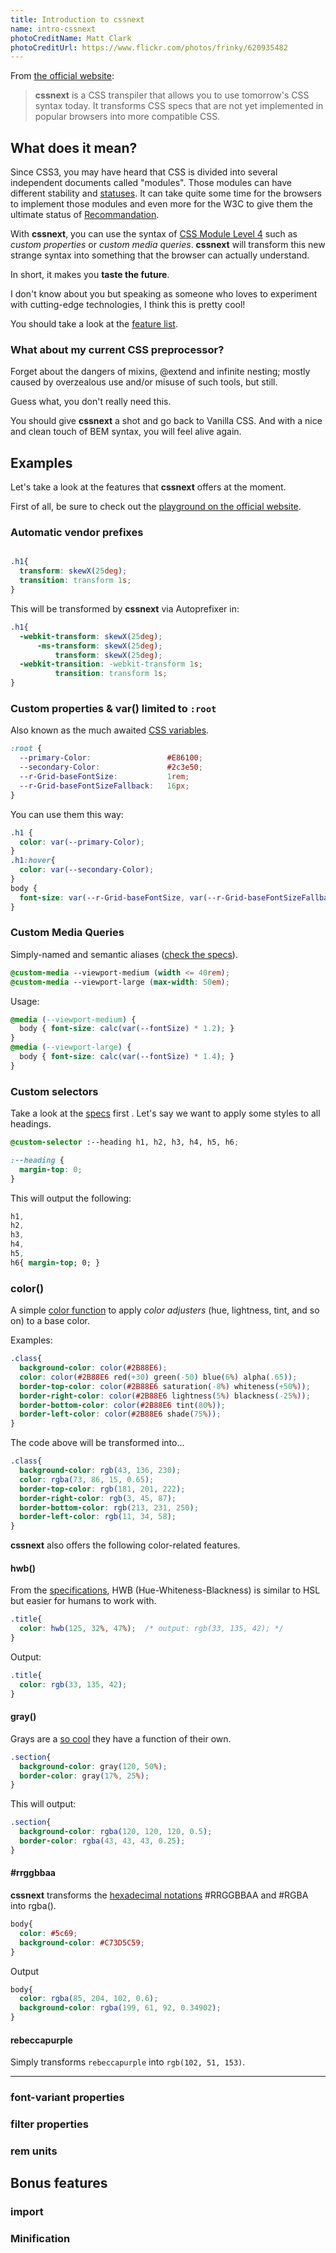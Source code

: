 ```yaml
---
title: Introduction to cssnext
name: intro-cssnext
photoCreditName: Matt Clark
photoCreditUrl: https://www.flickr.com/photos/frinky/620935482
---
```


From [the official website](https://cssnext.github.io/):
> **cssnext** is a CSS transpiler that allows you to use tomorrow's CSS syntax today. It transforms CSS specs that are not yet implemented in popular browsers into more compatible CSS.

## What does it mean?

Since CSS3, you may have heard that CSS is divided into several independent documents called "modules". Those modules can have different stability and [statuses](http://www.w3.org/Style/CSS/current-work#legend). It can take quite some time for the browsers to implement those modules and even more for the W3C to give them the ultimate status of [Recommandation](http://www.w3.org/2005/10/Process-20051014/tr#RecsW3C).

With **cssnext**, you can use the syntax of [CSS Module Level 4](http://www.xanthir.com/b4Ko0) such as _custom properties_ or _custom media queries_. **cssnext** will transform this new strange syntax into something that the browser can actually understand.

In short, it makes you **taste the future**.

I don't know about you but speaking as someone who loves to experiment with cutting-edge technologies, I think this is pretty cool!

You should take a look at the [feature list](https://github.com/cssnext/cssnext/blob/master/README.md#features).

### What about my current CSS preprocessor?

Forget about the dangers of mixins, @extend and infinite nesting; mostly caused by overzealous use and/or misuse of such tools, but still.

Guess what, you don't really need this.

You should give **cssnext** a shot and go back to Vanilla CSS. And with a nice and clean touch of BEM syntax, you will feel alive again.

## Examples

Let's take a look at the features that **cssnext** offers at the moment.

First of all, be sure to check out the [playground on the official website](https://cssnext.github.io/cssnext-playground/).

### Automatic vendor prefixes

```css

.h1{
  transform: skewX(25deg);
  transition: transform 1s;
}
```

This will be transformed by **cssnext** via Autoprefixer in:

```css
.h1{
  -webkit-transform: skewX(25deg);
      -ms-transform: skewX(25deg);
          transform: skewX(25deg);
  -webkit-transition: -webkit-transform 1s;
          transition: transform 1s;
}
```
### Custom properties & var() limited to `:root`

Also known as the much awaited [CSS variables](http://www.w3.org/TR/css-variables/).

```css
:root {
  --primary-Color:                 #E86100;
  --secondary-Color:               #2c3e50;
  --r-Grid-baseFontSize:           1rem;
  --r-Grid-baseFontSizeFallback:   16px;
}
```
You can use them this way:

```css
.h1 {
  color: var(--primary-Color);
}
.h1:hover{
  color: var(--secondary-Color);
}
body {
  font-size: var(--r-Grid-baseFontSize, var(--r-Grid-baseFontSizeFallback));
}
```

### Custom Media Queries

Simply-named and semantic aliases ([check the specs](http://dev.w3.org/csswg/mediaqueries/#custom-mq)).

```css
@custom-media --viewport-medium (width <= 40rem);
@custom-media --viewport-large (max-width: 50em);
```

Usage:

```css
@media (--viewport-medium) {
  body { font-size: calc(var(--fontSize) * 1.2); }
}
@media (--viewport-large) {
  body { font-size: calc(var(--fontSize) * 1.4); }
}
```

### Custom selectors

Take a look at the [specs](http://dev.w3.org/csswg/css-extensions/#custom-selectors) first .
Let's say we want to apply some styles to all headings.

```css
@custom-selector :--heading h1, h2, h3, h4, h5, h6;

:--heading {
  margin-top: 0;
}
```
This will output the following:

```css
h1,
h2,
h3,
h4,
h5,
h6{ margin-top; 0; }
```

### color()

A simple [color function](http://dev.w3.org/csswg/css-color/#modifying-colors) to apply _color adjusters_ (hue, lightness, tint, and so on) to a base color.

Examples:

```css
.class{
  background-color: color(#2B88E6);
  color: color(#2B88E6 red(+30) green(-50) blue(6%) alpha(.65));
  border-top-color: color(#2B88E6 saturation(-8%) whiteness(+50%));
  border-right-color: color(#2B88E6 lightness(5%) blackness(-25%));
  border-bottom-color: color(#2B88E6 tint(80%));
  border-left-color: color(#2B88E6 shade(75%));
}
```
The code above will be transformed into...

```css
.class{
  background-color: rgb(43, 136, 230);
  color: rgba(73, 86, 15, 0.65);
  border-top-color: rgb(181, 201, 222);
  border-right-color: rgb(3, 45, 87);
  border-bottom-color: rgb(213, 231, 250);
  border-left-color: rgb(11, 34, 58);
}
```

**cssnext** also offers the following color-related features.

#### hwb()

From the [specifications](http://dev.w3.org/csswg/css-color/#the-hwb-notation), HWB (Hue-Whiteness-Blackness) is similar to HSL but easier for humans to work with.

```css
.title{
  color: hwb(125, 32%, 47%);  /* output: rgb(33, 135, 42); */
}
```

Output:

```css
.title{
  color: rgb(33, 135, 42);
}
```

#### gray()

Grays are a [so cool](http://dev.w3.org/csswg/css-color/#grays) they have a function of their own.

```css
.section{
  background-color: gray(120, 50%);
  border-color: gray(17%, 25%);
}
```

This will output:

```css
.section{
  background-color: rgba(120, 120, 120, 0.5);
  border-color: rgba(43, 43, 43, 0.25);
}
```


#### #rrggbbaa

**cssnext** transforms the [hexadecimal notations](http://dev.w3.org/csswg/css-color/#hex-notation) #RRGGBBAA and #RGBA into rgba().

```css
body{
  color: #5c69;
  background-color: #C73D5C59;
}
```

Output

```css
body{
  color: rgba(85, 204, 102, 0.6);
  background-color: rgba(199, 61, 92, 0.34902);
}
```

#### rebeccapurple

Simply transforms `rebeccapurple` into `rgb(102, 51, 153)`.


------

### font-variant properties

### filter properties

### rem units

## Bonus features

### import
### Minification
